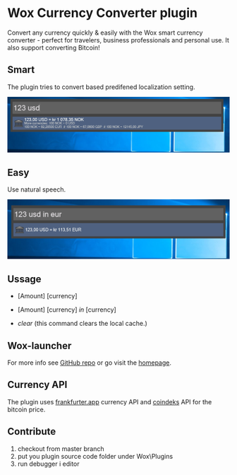 # Wox Currency Converter plugin

Convert any currency quickly & easily with the Wox smart currency converter - perfect for travelers, business professionals and personal use. It also support converting Bitcoin! 

## Smart

The plugin tries to convert based predifened localization setting.

![Displaying that the plugin detects the local currency and convert accordingly](https://raw.githubusercontent.com/KristofferRisa/Wox.Plugin.Currency/master/images/currency-demo-short.png "short")

## Easy

Use natural speech.

![Displaying example of convertering plugin using long format](https://raw.githubusercontent.com/KristofferRisa/Wox.Plugin.Currency/master/images/currency-demo-long.png "long")

## Ussage

* [Amount] [currency]  

* [Amount] [currency] *in* [currency]

* *clear*
(this command clears the local cache.)

## Wox-launcher

For more info see [GitHub repo](https://github.com/Wox-launcher/Wox) or go visit the [homepage](http://wox.one/).

## Currency API

The plugin uses [frankfurter.app](https://frankfurter.app/) currency API and [coindeks](https://api.coindesk.com/v1/bpi/currentprice/USD.json) API for the bitcoin price.

## Contribute

1. checkout from master branch
2. put you plugin source code folder under Wox\Plugins
3. run debugger i editor